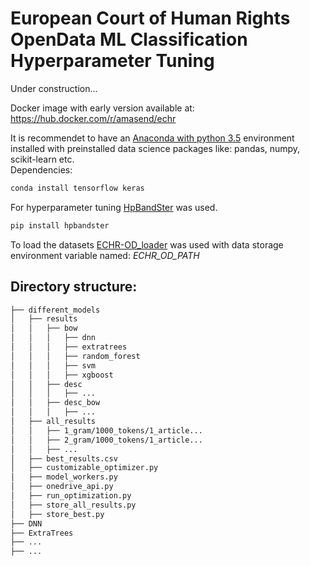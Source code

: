 
# European Court of Human Rights OpenData ML Classification Hyperparameter Tuning  
Under construction...  

Docker image with early version available at: https://hub.docker.com/r/amasend/echr

It is recommendet to have an [Anaconda with python 3.5](https://www.anaconda.com/distribution/#download-section) environment installed with preinstalled data science packages like: pandas, numpy, scikit-learn etc.  
Dependencies:  
```bash
conda install tensorflow keras
```  
For hyperparameter tuning [HpBandSter](https://github.com/automl/HpBandSter) was used.  
```bash
pip install hpbandster
```  
To load the datasets [ECHR-OD_loader](https://github.com/aquemy/ECHR-OD_loader) was used with data storage environment variable named: *ECHR_OD_PATH*  

## Directory structure:
```bash
├── different_models
│   ├── results
│   │   ├── bow
│   │   │	├── dnn
│   │   │	├── extratrees
│   │   │	├── random_forest
│   │   │	├── svm
│   │   │	├── xgboost
│   │   ├── desc
│   │   │	├── ...
│   │   ├── desc_bow
│   │   │	├── ...
│   ├── all_results
│   │   ├── 1_gram/1000_tokens/1_article...
│   │   ├── 2_gram/1000_tokens/1_article...
│   │   ├── ...
│   ├── best_results.csv
│   ├── customizable_optimizer.py
│   ├── model_workers.py
│   ├── onedrive_api.py
│   ├── run_optimization.py
│   ├── store_all_results.py
│   ├── store_best.py
├── DNN
├── ExtraTrees
├── ...
├── ...
```
